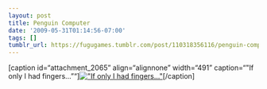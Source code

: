 ```yaml
---
layout: post
title: Penguin Computer
date: '2009-05-31T01:14:56-07:00'
tags: []
tumblr_url: https://fugugames.tumblr.com/post/110318356116/penguin-computer
---
```

[caption id=“attachment\_2065” align=“alignnone” width=“491” caption=“"If only I had fingers…”“][!["If only I had fingers..."](http://itshardtofondlepenguins.com/wp-content/uploads/2009/05/3452740372-g14878.jpg "3452740372-g14878")](http://www.wordseye.com/view-picture?sid=13030)[/caption]


